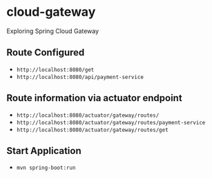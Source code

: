 # cloud-gateway

Exploring Spring Cloud Gateway

## Route Configured
- `http://localhost:8080/get`
- `http://localhost:8080/api/payment-service`


## Route information via actuator endpoint
- `http://localhost:8080/actuator/gateway/routes/`
- `http://localhost:8080/actuator/gateway/routes/payment-service`
- `http://localhost:8080/actuator/gateway/routes/get`

## Start Application
- `mvn spring-boot:run`
